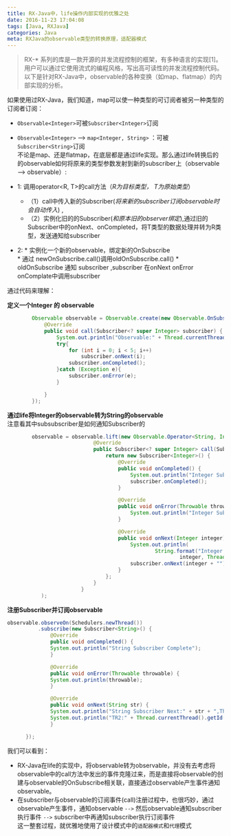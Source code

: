 ```yaml
---
title: RX-Java中，life操作内部实现的优雅之处
date: 2016-11-23 17:04:08
tags: [Java, RXJava]
categories: Java
meta: RXJava的observable类型的转换原理，适配器模式
---
```


> RX-* 系列的库是一款开源的并发流程控制的框架，有多种语言的实现[1]。用户可以通过它使用流式的编程风格，写出高可读性的并发流程控制代码。以下是针对RX-Java中，observable的各种变换（如map、flatmap）的内部实现的分析。

<!-- more -->
如果使用过RX-Java，我们知道，map可以使一种类型的可订阅者被另一种类型的订阅者订阅：
* `Observable<Integer>`可被`Subscriber<Integer>`订阅
* `Observable<Integer>` --> `map<Integer, String>` ：可被`Subscriber<String>`订阅  
不论是map、还是flatmap，在底层都是通过life实现。那么通过life转换后的的observable如何将原来的类型参数<Integer>发射到新的subscriber上（observable<Integer> --> observable<String>）:    

* 1: 调用operator<R, T>的call方法（*R为目标类型， T为原始类型*）
    * （1）call中传入新的Subscriber<R>(*将来新的subscriber订阅observable<R>时会自动传入*) ,
    * （2）实例化旧的的Subscriber<R>(*和原本旧的observer<T>绑定*),通过旧的Subscriber<T>中的onNext、onCompleted，将T类型的数据处理并转为R类型，发送通知给subscriber<R>


* 2:
      * 实例化一个新的observable<R>，绑定新的OnSubscribe  
      * 通过 newOnSubscribe<R>.call()调用oldOnSubscribe<T>.call()
      * oldOnSubscribe<T> 通知 subscriber<T> ,subscriber<T> 在onNext onError onComplate中调用subscriber<R>  

通过代码来理解：  


**定义一个Integer 的 observable**
```java
        Observable observable = Observable.create(new Observable.OnSubscribe<Integer>() {
            @Override
            public void call(Subscriber<? super Integer> subscriber) {
                System.out.println("Observable:" + Thread.currentThread().getId());
                try{
                    for (int i = 0; i < 5; i++)
                        subscriber.onNext(i);
                    subscriber.onCompleted();
                }catch (Exception e){
                    subscriber.onError(e);
                }

            }
        });
```

**通过life将Integer的observable转为String的observable**  
注意看其中subsubscriber<Integer>是如何通知Subscriber<String>的
```java
        observable = observable.lift(new Observable.Operator<String, Integer>() {
                            @Override
                            public Subscriber<? super Integer> call(Subscriber<? super String> subscriber) {
                                return new Subscriber<Integer>() {
                                    @Override
                                    public void onCompleted() {
                                        System.out.println("Integer Subscriber Completed --|");
                                        subscriber.onCompleted();
                                    }

                                    @Override
                                    public void onError(Throwable throwable) {
                                        System.out.println("Integer Subscriber: Error-->");
                                    }

                                    @Override
                                    public void onNext(Integer integer) {
                                        System.out.println(
                                                String.format("Integer Subscriber --> Next:%s, Thread:%s -->",
                                                        integer, Thread.currentThread().getId()));
                                        subscriber.onNext(integer + "");
                                    }
                                };
                            }
                        }
           );
```

**注册Subscriber<String>并订阅observable**
```java
observable.observeOn(Schedulers.newThread())
          .subscribe(new Subscriber<String>() {
              @Override
              public void onCompleted() {
              System.out.println("String Subscriber Complete");
              }

              @Override
              public void onError(Throwable throwable) {
              System.out.println(throwable);
              }

              @Override
              public void onNext(String str) {
              System.out.println("String Subscriber Next:" + str + ",Thread:" + Thread.currentThread().getId());
              System.out.println("TR2:" + Thread.currentThread().getId());
              }

      });
```
我们可以看到：
* RX-Java在life的实现中，将observable<Integer>转为observable<String>，并没有去考虑将observable<Integer>中的call方法中发出的事件克隆过来，而是直接将observable<String>的创建与observable<Integer>的OnSubscribe相关联，直接通过observable<Integer>产生事件通知observable<String>。
* 在subscriber<String>与observable<String>的订阅事件(call)注册过程中，也很巧妙，通过observable<Integer>产生事件，通知observable<String> `-->` 然后observable<String>通知subscriber<Integer>执行事件 `-->` subscriber<Integer>中再通知subscriber<String>执行订阅事件  
这一整套过程，就优雅地使用了设计模式中的`适配器模式`和`代理`模式
